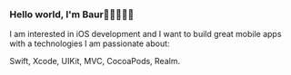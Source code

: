 ### Hello world, I'm Baur👋🏽👨🏽‍💻

I am interested in iOS development and I want to build great mobile apps with a technologies I am passionate about:

Swift, Xcode, UIKit, MVC, CocoaPods, Realm.

